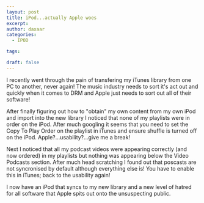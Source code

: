 ```yaml
---
layout: post
title: iPod...actually Apple woes
excerpt: 
author: daxaar
categories:
  - IPOD

tags:

draft: false
---
```

I recently went through the pain of transfering my iTunes library from one PC to another, never again!  The music industry needs to sort it's act out and quickly when it comes to DRM and Apple just needs to sort out all of their software!

After finally figuring out how to "obtain" my own content from my own iPod and import into the new library I noticed that none of my playlists were in order on the iPod.  After much googling it seems that you need to set the Copy To Play Order on the playlist in iTunes and ensure shuffle is turned off on the iPod.  Apple?...usability?...give me a break!

Next I noticed that all my podcast videos were appearing correctly (and now ordered) in my playlists but nothing was appearing below the Video Podcasts section.  After much head scratching I found out that poscasts are not syncronised by default although everything else is!  You have to enable this in iTunes; back to the usability again!

I now have an iPod that syncs to my new library and a new level of hatred for all software that Apple spits out onto the unsuspecting public.
